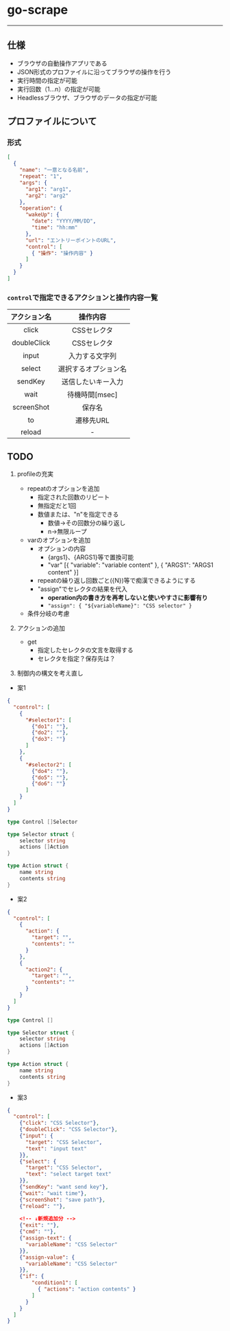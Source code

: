 # go-scrape

---
## 仕様
- ブラウザの自動操作アプリである
- JSON形式のプロファイルに沿ってブラウザの操作を行う
- 実行時間の指定が可能
- 実行回数（1...n）の指定が可能
- Headlessブラウザ、ブラウザのデータの指定が可能

## プロファイルについて
### 形式
```json
[
  {
    "name": "一意となる名前",
    "repeat": "1",
    "args": {
      "arg1": "arg1",
      "arg2": "arg2"
    },
    "operation": {
      "wakeUp": {
        "date": "YYYY/MM/DD",
        "time": "hh:mm"
      },
      "url": "エントリーポイントのURL",
      "control": [
        { "操作": "操作内容" }
      ]
    }
  }
]
```

### `control`で指定できるアクションと操作内容一覧
| アクション名 |    操作内容    |
|:------:|:----------:|
| click  |  CSSセレクタ   |
| doubleClick  |  CSSセレクタ   |
| input  |  入力する文字列   |
| select  | 選択するオプション名 |
| sendKey  | 送信したいキー入力  |
| wait  | 待機時間[msec] |
| screenShot  |    保存名     |
| to  |   遷移先URL   |
| reload  |     -      |

## TODO
1. profileの充実
   - repeatのオプションを追加
     - 指定された回数のリピート
     - 無指定だと1回
     - 数値または、"n"を指定できる
       - 数値→その回数分の繰り返し
       - n→無限ループ
   - varのオプションを追加
     - オプションの内容
       - {args1}、{ARGS1}等で置換可能
       - "var" [{ "variable": "variable content" }, { "ARGS1": "ARGS1 content" }]
     - repeatの繰り返し回数ごと({N})等で痴漢できるようにする
     - "assign"でセレクタの結果を代入
       - **operation内の書き方を再考しないと使いやすさに影響有り**
       - `"assign": { "${variableName}": "CSS selector" }` 
   - 条件分岐の考慮
2. アクションの追加
   - get
     - 指定したセレクタの文言を取得する
     - セレクタを指定？保存先は？

3. 制御内の構文を考え直し
- 案1 
```json
{
  "control": [
    {
      "#selector1": [
        {"do1": ""},
        {"do2": ""},
        {"do3": ""}
      ]
    },
    {
      "#selector2": [
        {"do4": ""},
        {"do5": ""},
        {"do6": ""}
      ]
    }
  ]
}
```

```go
type Control []Selector

type Selector struct {
    selector string
	actions []Action
}

type Action struct {
	name string
	contents string
}

```

- 案2
```json
{
  "control": [
    {
      "action": {
        "target": "",
        "contents": ""
      }
    },
    {
      "action2": {
        "target": "",
        "contents": ""
      }
    }
  ]
}
```

```go
type Control []

type Selector struct {
    selector string
	actions []Action
}

type Action struct {
	name string
	contents string
}

```

- 案3
```json
{
  "control": [
    {"click": "CSS Selector"},
    {"doubleClick": "CSS Selector"},
    {"input": {
      "target": "CSS Selector",
      "text": "input text"
    }},
    {"select": {
      "target": "CSS Selector",
      "text": "select target text"
    }},
    {"sendKey": "want send key"},
    {"wait": "wait time"},
    {"screenShot": "save path"},
    {"reload": ""},
    
    <!-- ↓新規追加分 -->
    {"exit": ""},
    {"cmd": ""},
    {"assign-text": { 
      "variableName": "CSS Selector"
    }},
    {"assign-value": { 
      "variableName": "CSS Selector"
    }},
    {"if": {
        "condition1": [
          { "actions": "action contents" }
        ]
      }
    }
  ]
}
```